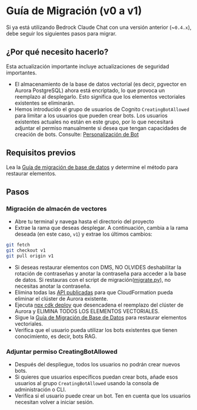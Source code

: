 # Guía de Migración (v0 a v1)

Si ya está utilizando Bedrock Claude Chat con una versión anterior (~`0.4.x`), debe seguir los siguientes pasos para migrar.

## ¿Por qué necesito hacerlo?

Esta actualización importante incluye actualizaciones de seguridad importantes.

- El almacenamiento de la base de datos vectorial (es decir, pgvector en Aurora PostgreSQL) ahora está encriptado, lo que provoca un reemplazo al desplegarlo. Esto significa que los elementos vectoriales existentes se eliminarán.
- Hemos introducido el grupo de usuarios de Cognito `CreatingBotAllowed` para limitar a los usuarios que pueden crear bots. Los usuarios existentes actuales no están en este grupo, por lo que necesitará adjuntar el permiso manualmente si desea que tengan capacidades de creación de bots. Consulte: [Personalización de Bot](../../README.md#bot-personalization)

## Requisitos previos

Lea la [Guía de migración de base de datos](./DATABASE_MIGRATION_es-ES.md) y determine el método para restaurar elementos.

## Pasos

### Migración de almacén de vectores

- Abre tu terminal y navega hasta el directorio del proyecto
- Extrae la rama que deseas desplegar. A continuación, cambia a la rama deseada (en este caso, `v1`) y extrae los últimos cambios:

```sh
git fetch
git checkout v1
git pull origin v1
```

- Si deseas restaurar elementos con DMS, NO OLVIDES deshabilitar la rotación de contraseñas y anotar la contraseña para acceder a la base de datos. Si restauras con el script de migración([migrate.py](./migrate.py)), no necesitas anotar la contraseña.
- Elimina todas las [API publicadas](../PUBLISH_API_es-ES.md) para que CloudFormation pueda eliminar el clúster de Aurora existente.
- Ejecuta [npx cdk deploy](../README.md#deploy-using-cdk) que desencadena el reemplazo del clúster de Aurora y ELIMINA TODOS LOS ELEMENTOS VECTORIALES.
- Sigue la [Guía de Migración de Base de Datos](./DATABASE_MIGRATION_es-ES.md) para restaurar elementos vectoriales.
- Verifica que el usuario pueda utilizar los bots existentes que tienen conocimiento, es decir, bots RAG.

### Adjuntar permiso CreatingBotAllowed

- Después del despliegue, todos los usuarios no podrán crear nuevos bots.
- Si quieres que usuarios específicos puedan crear bots, añade esos usuarios al grupo `CreatingBotAllowed` usando la consola de administración o CLI.
- Verifica si el usuario puede crear un bot. Ten en cuenta que los usuarios necesitan volver a iniciar sesión.